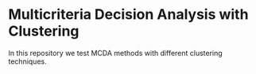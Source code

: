 #  Multicriteria Decision Analysis with Clustering
 
 In this repository we test MCDA methods with different clustering techniques.
